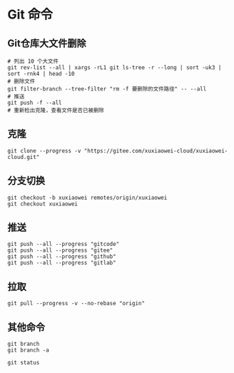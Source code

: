 # Git 命令

## Git仓库大文件删除

```shell
# 列出 10 个大文件
git rev-list --all | xargs -rL1 git ls-tree -r --long | sort -uk3 | sort -rnk4 | head -10
# 删除文件
git filter-branch --tree-filter "rm -f 要删除的文件路径" -- --all
# 推送
git push -f --all
# 重新检出克隆，查看文件是否已被删除
```

## 克隆

```shell
git clone --progress -v "https://gitee.com/xuxiaowei-cloud/xuxiaowei-cloud.git"
```

## 分支切换

```shell
git checkout -b xuxiaowei remotes/origin/xuxiaowei
git checkout xuxiaowei
```

## 推送

```shell
git push --all --progress "gitcode"
git push --all --progress "gitee"
git push --all --progress "github"
git push --all --progress "gitlab"
```

## 拉取

```shell
git pull --progress -v --no-rebase "origin"
```

## 其他命令

```shell
git branch
git branch -a

git status
```

